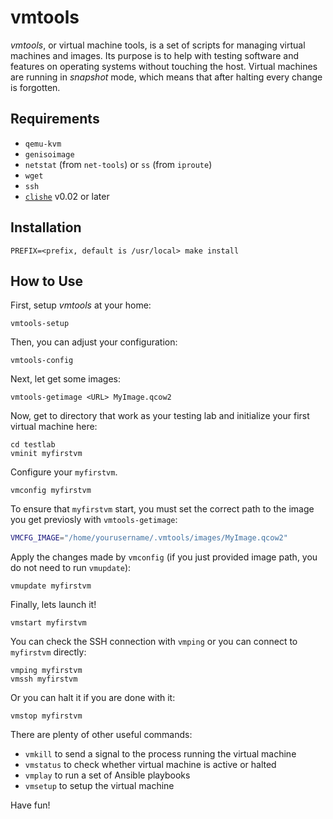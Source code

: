 # vmtools

*vmtools*, or virtual machine tools, is a set of scripts for managing virtual
machines and images. Its purpose is to help with testing software and features
on operating systems without touching the host. Virtual machines are running in
*snapshot* mode, which means that after halting every change is forgotten.

## Requirements

* `qemu-kvm`
* `genisoimage`
* `netstat` (from `net-tools`) or `ss` (from `iproute`)
* `wget`
* `ssh`
* [`clishe`](https://github.com/i386x/clishe) v0.02 or later

## Installation

```
PREFIX=<prefix, default is /usr/local> make install
```

## How to Use

First, setup *vmtools* at your home:
```
vmtools-setup
```

Then, you can adjust your configuration:
```
vmtools-config
```

Next, let get some images:
```
vmtools-getimage <URL> MyImage.qcow2
```

Now, get to directory that work as your testing lab and initialize your first
virtual machine here:
```
cd testlab
vminit myfirstvm
```

Configure your `myfirstvm`.
```
vmconfig myfirstvm
```

To ensure that `myfirstvm` start, you must set the correct path to the image
you get previosly with `vmtools-getimage`:
```bash
VMCFG_IMAGE="/home/yourusername/.vmtools/images/MyImage.qcow2"
```

Apply the changes made by `vmconfig` (if you just provided image path, you do
not need to run `vmupdate`):
```
vmupdate myfirstvm
```

Finally, lets launch it!
```
vmstart myfirstvm
```

You can check the SSH connection with `vmping` or you can connect to
`myfirstvm` directly:
```
vmping myfirstvm
vmssh myfirstvm
```

Or you can halt it if you are done with it:
```
vmstop myfirstvm
```

There are plenty of other useful commands:
* `vmkill` to send a signal to the process running the virtual machine
* `vmstatus` to check whether virtual machine is active or halted
* `vmplay` to run a set of Ansible playbooks
* `vmsetup` to setup the virtual machine

Have fun!
